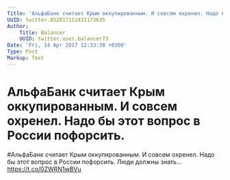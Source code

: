 ```yaml
---
Title: 'АльфаБанк считает Крым оккупированным. И совсем охренел. Надо бы этот вопрос в России пофорсить.'
UUID: twitter.852817112431173635
Author:
    Title: Balancer
    UUID: twitter.user.balancer73
Date: 'Fri, 14 Apr 2017 12:33:38 +0300'
Type: Post
Markup: Text
---
```


# АльфаБанк считает Крым оккупированным. И совсем охренел. Надо бы этот вопрос в России пофорсить.

#АльфаБанк считает Крым оккупированным. И совсем охренел.
Надо бы этот вопрос в России пофорсить. Люди должны знать…
https://t.co/0ZWRN1wBVu